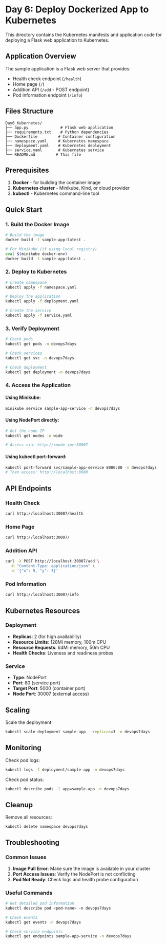 # Day 6: Deploy Dockerized App to Kubernetes

This directory contains the Kubernetes manifests and application code for deploying a Flask web application to Kubernetes.

## Application Overview

The sample application is a Flask web server that provides:
- Health check endpoint (`/health`)
- Home page (`/`)
- Addition API (`/add` - POST endpoint)
- Pod information endpoint (`/info`)

## Files Structure

```
Day6_Kubernetes/
├── app.py              # Flask web application
├── requirements.txt    # Python dependencies
├── Dockerfile         # Container configuration
├── namespace.yaml     # Kubernetes namespace
├── deployment.yaml    # Kubernetes deployment
├── service.yaml       # Kubernetes service
└── README.md         # This file
```

## Prerequisites

1. **Docker** - for building the container image
2. **Kubernetes cluster** - Minikube, Kind, or cloud provider
3. **kubectl** - Kubernetes command-line tool

## Quick Start

### 1. Build the Docker Image

```bash
# Build the image
docker build -t sample-app:latest .

# For Minikube (if using local registry)
eval $(minikube docker-env)
docker build -t sample-app:latest .
```

### 2. Deploy to Kubernetes

```bash
# Create namespace
kubectl apply -f namespace.yaml

# Deploy the application
kubectl apply -f deployment.yaml

# Create the service
kubectl apply -f service.yaml
```

### 3. Verify Deployment

```bash
# Check pods
kubectl get pods -n devops7days

# Check services
kubectl get svc -n devops7days

# Check deployment
kubectl get deployment -n devops7days
```

### 4. Access the Application

#### Using Minikube:
```bash
minikube service sample-app-service -n devops7days
```

#### Using NodePort directly:
```bash
# Get the node IP
kubectl get nodes -o wide

# Access via: http://<node-ip>:30007
```

#### Using kubectl port-forward:
```bash
kubectl port-forward svc/sample-app-service 8080:80 -n devops7days
# Then access: http://localhost:8080
```

## API Endpoints

### Health Check
```bash
curl http://localhost:30007/health
```

### Home Page
```bash
curl http://localhost:30007/
```

### Addition API
```bash
curl -X POST http://localhost:30007/add \
  -H "Content-Type: application/json" \
  -d '{"x": 5, "y": 3}'
```

### Pod Information
```bash
curl http://localhost:30007/info
```

## Kubernetes Resources

### Deployment
- **Replicas**: 2 (for high availability)
- **Resource Limits**: 128Mi memory, 100m CPU
- **Resource Requests**: 64Mi memory, 50m CPU
- **Health Checks**: Liveness and readiness probes

### Service
- **Type**: NodePort
- **Port**: 80 (service port)
- **Target Port**: 5000 (container port)
- **Node Port**: 30007 (external access)

## Scaling

Scale the deployment:
```bash
kubectl scale deployment sample-app --replicas=3 -n devops7days
```

## Monitoring

Check pod logs:
```bash
kubectl logs -f deployment/sample-app -n devops7days
```

Check pod status:
```bash
kubectl describe pods -l app=sample-app -n devops7days
```

## Cleanup

Remove all resources:
```bash
kubectl delete namespace devops7days
```

## Troubleshooting

### Common Issues

1. **Image Pull Error**: Make sure the image is available in your cluster
2. **Port Access Issues**: Verify the NodePort is not conflicting
3. **Pod Not Ready**: Check logs and health probe configuration

### Useful Commands

```bash
# Get detailed pod information
kubectl describe pod <pod-name> -n devops7days

# Check events
kubectl get events -n devops7days

# Check service endpoints
kubectl get endpoints sample-app-service -n devops7days
```
